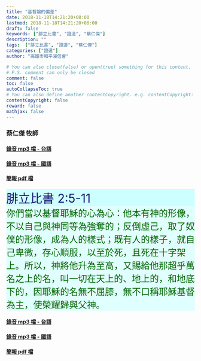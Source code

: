 ```yaml
---
title: "基督論的偏差"
date: 2018-11-18T14:21:20+08:00
lastmod: 2018-11-18T14:21:20+08:00
draft: false
keywords: ["腓立比書", "證道", "蔡仁傑"]
description: ""
tags:  ["腓立比書", "證道", "蔡仁傑"]
categories: ["證道"]
author: "高雄市和平浸信會"

# You can also close(false) or open(true) something for this content.
# P.S. comment can only be closed
comment: false
toc: false
autoCollapseToc: true
# You can also define another contentCopyright. e.g. contentCopyright: "This is another copyright."
contentCopyright: false
reward: false
mathjax: false
---
```


### 蔡仁傑 牧師

#### [錄音 mp3 檔 - 台語](/mp3-s/s20181118t.mp3 "基督論的偏差 - 台語")

#### [錄音 mp3 檔 - 國語](/mp3-s/s20181118c.mp3 "基督論的偏差 - 國語")

#### [簡報 pdf 檔](/pdf-s/s20181118.pdf "基督論的偏差")

<div
style="background-color:#CCFFFF"><font size="6", color="#191970">
腓立比書 2:5-11
</font>
</div>

<div
style="background-color:#E0FFFF"><font size="5", color="#006400">
你們當以基督耶穌的心為心：他本有神的形像，不以自己與神同等為強奪的；反倒虛己，取了奴僕的形像，成為人的樣式；既有人的樣子，就自己卑微，存心順服，以至於死，且死在十字架上。所以，神將他升為至高，又賜給他那超乎萬名之上的名，叫一切在天上的、地上的，和地底下的，因耶穌的名無不屈膝，無不口稱耶穌基督為主，使榮耀歸與父神。
</font>
</div>

#### [錄音 mp3 檔 - 台語](/mp3-s/s20181118t.mp3 "基督論的偏差 - 台語")

#### [錄音 mp3 檔 - 國語](/mp3-s/s20181118c.mp3 "基督論的偏差 - 國語")

#### [簡報 pdf 檔](/pdf-s/s20181118.pdf "基督論的偏差")